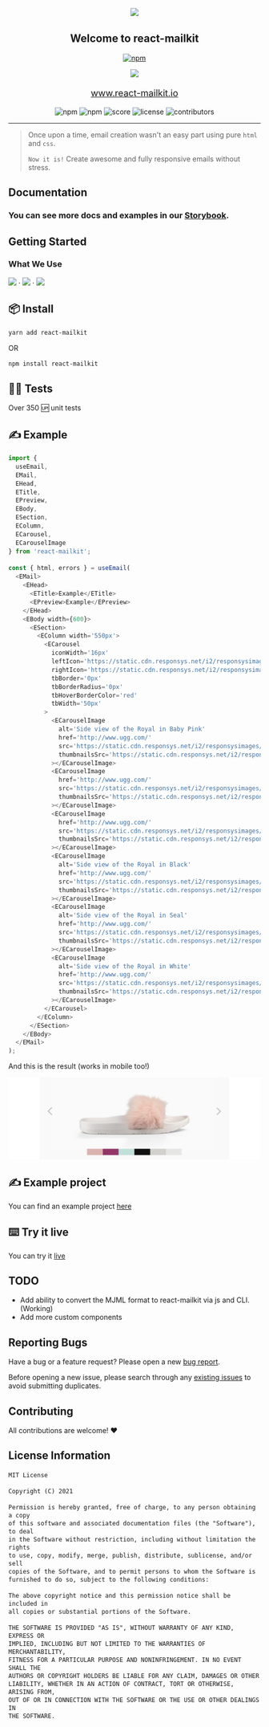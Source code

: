 <p align="center">
  <a href="https://www.react-mailkit.io">
  <img
    src='./logo.png'
    height='84'
  />
  </a>
</p>

<h2 align="center">
  Welcome to react-mailkit 
</h2>

<p align="center">
  <a href="https://twitter.com/intent/tweet?text=@reactjs%20@mjmlio%20Create%20awesome%20and%20fully%20responsive%20emails%20without%20stress.&url=https://github.com/pavkout/react-mailkit&hashtags=react,email,templates,blocks,developers" target="_blank">
    <img alt="npm" src="https://img.shields.io/twitter/url/http/shields.io.svg?style=social">
  </a>
<p>
<p align="center"><img src="./logo-icon.png" height='64' /></p>

<p align="center" style="font-size: 18px">
  <a href="https://www.react-mailkit.io">
  www.react-mailkit.io 
  </a>
</p>

<p align="center">
<img alt="npm" src="https://img.shields.io/npm/dw/react-mailkit">

<img alt="npm" src="https://img.shields.io/npm/v/react-mailkit"/>

<img alt="score" src="https://img.shields.io/npms-io/maintenance-score/react-mailkit"/>

<img alt="license" src="https://img.shields.io/github/license/pavkout/react-mailkit"/>

<img alt="contributors" src="https://img.shields.io/github/contributors/pavkout/react-mailkit"/>
</p>

---

> Once upon a time, email creation wasn't an easy part using pure `html` and `css`.
>
> `Now it is!` Create awesome and fully responsive emails without stress.

## Documentation

### You can see more docs and examples in our [Storybook](https://pavkout.github.io/react-mailkit).

## Getting Started

### What We Use

<img
  src='https://cdn.worldvectorlogo.com/logos/mjml-by-mailjet.svg'
  height='64'
/> &middot; <img
  src='https://logos-download.com/wp-content/uploads/2016/09/React_logo_wordmark-700x235.png'
  height='64'
/> &middot; <img
  src='https://www.techgeeknext.com/img/typescript/typescript-logo.png'
  height='64'
/>

## 📦 Install

```bash
yarn add react-mailkit
```

OR

```bash
npm install react-mailkit
```

## 👨‍💻 Tests

Over 350 🆙 unit tests

## ✍️ Example

```js
import {
  useEmail,
  EMail,
  EHead,
  ETitle,
  EPreview,
  EBody,
  ESection,
  EColumn,
  ECarousel,
  ECarouselImage
} from 'react-mailkit';

const { html, errors } = useEmail(
  <EMail>
    <EHead>
      <ETitle>Example</ETitle>
      <EPreview>Example</EPreview>
    </EHead>
    <EBody width={600}>
      <ESection>
        <EColumn width='550px'>
          <ECarousel
            iconWidth='16px'
            leftIcon='https://static.cdn.responsys.net/i2/responsysimages/uggs/contentlibrary/promotional/2017/06-june/20170615_u_royale-b/images/arrow-left.png'
            rightIcon='https://static.cdn.responsys.net/i2/responsysimages/uggs/contentlibrary/promotional/2017/06-june/20170615_u_royale-b/images/arrow-right.png'
            tbBorder='0px'
            tbBorderRadius='0px'
            tbHoverBorderColor='red'
            tbWidth='50px'
          >
            <ECarouselImage
              alt='Side view of the Royal in Baby Pink'
              href='http://www.ugg.com/'
              src='https://static.cdn.responsys.net/i2/responsysimages/uggs/contentlibrary/promotional/2017/06-june/20170615_u_royale-b/images/product1.jpg'
              thumbnailsSrc='https://static.cdn.responsys.net/i2/responsysimages/uggs/contentlibrary/promotional/2017/06-june/20170615_u_royale-b/images/BPNK.gif'
            ></ECarouselImage>
            <ECarouselImage
              href='http://www.ugg.com/'
              src='https://static.cdn.responsys.net/i2/responsysimages/uggs/contentlibrary/promotional/2017/06-june/20170615_u_royale-b/images/product2.jpg'
              thumbnailsSrc='https://static.cdn.responsys.net/i2/responsysimages/uggs/contentlibrary/promotional/2017/06-june/20170615_u_royale-b/images/NOPK.gif'
            ></ECarouselImage>
            <ECarouselImage
              href='http://www.ugg.com/'
              src='https://static.cdn.responsys.net/i2/responsysimages/uggs/contentlibrary/promotional/2017/06-june/20170615_u_royale-b/images/product3.jpg'
              thumbnailsSrc='https://static.cdn.responsys.net/i2/responsysimages/uggs/contentlibrary/promotional/2017/06-june/20170615_u_royale-b/images/BBLU.gif'
            ></ECarouselImage>
            <ECarouselImage
              alt='Side view of the Royal in Black'
              href='http://www.ugg.com/'
              src='https://static.cdn.responsys.net/i2/responsysimages/uggs/contentlibrary/promotional/2017/06-june/20170615_u_royale-b/images/product4.jpg'
              thumbnailsSrc='https://static.cdn.responsys.net/i2/responsysimages/uggs/contentlibrary/promotional/2017/06-june/20170615_u_royale-b/images/BLK.gif'
            ></ECarouselImage>
            <ECarouselImage
              alt='Side view of the Royal in Seal'
              href='http://www.ugg.com/'
              src='https://static.cdn.responsys.net/i2/responsysimages/uggs/contentlibrary/promotional/2017/06-june/20170615_u_royale-b/images/product5.jpg'
              thumbnailsSrc='https://static.cdn.responsys.net/i2/responsysimages/uggs/contentlibrary/promotional/2017/06-june/20170615_u_royale-b/images/SEL.gif'
            ></ECarouselImage>
            <ECarouselImage
              alt='Side view of the Royal in White'
              href='http://www.ugg.com/'
              src='https://static.cdn.responsys.net/i2/responsysimages/uggs/contentlibrary/promotional/2017/06-june/20170615_u_royale-b/images/product6.jpg'
              thumbnailsSrc='https://static.cdn.responsys.net/i2/responsysimages/uggs/contentlibrary/promotional/2017/06-june/20170615_u_royale-b/images/WHT.gif'
            ></ECarouselImage>
          </ECarousel>
        </EColumn>
      </ESection>
    </EBody>
  </EMail>
);
```

And this is the result (works in mobile too!)

<img
    src='./example.png'
  />

## ✍️ Example project

You can find an example project
[here](https://github.com/pavkout/react-mailkit/tree/main/packages/react-mailkit-example)

## ⌨️ Try it live

You can try it [live](https://www.react-mailkit.io/#/try-it-live)

## TODO

- Add ability to convert the MJML format to react-mailkit via js and CLI. (Working)
- Add more custom components

## Reporting Bugs

Have a bug or a feature request? Please open a new
[bug report](https://github.com/pavkout/react-mailkit/issues).

Before opening a new issue, please search through any [existing issues](https://github.com/pavkout/react-mailkit/issues)
to avoid submitting duplicates.

## Contributing

All contributions are welcome! ❤️

## License Information

```
MIT License

Copyright (C) 2021

Permission is hereby granted, free of charge, to any person obtaining a copy
of this software and associated documentation files (the "Software"), to deal
in the Software without restriction, including without limitation the rights
to use, copy, modify, merge, publish, distribute, sublicense, and/or sell
copies of the Software, and to permit persons to whom the Software is
furnished to do so, subject to the following conditions:

The above copyright notice and this permission notice shall be included in
all copies or substantial portions of the Software.

THE SOFTWARE IS PROVIDED "AS IS", WITHOUT WARRANTY OF ANY KIND, EXPRESS OR
IMPLIED, INCLUDING BUT NOT LIMITED TO THE WARRANTIES OF MERCHANTABILITY,
FITNESS FOR A PARTICULAR PURPOSE AND NONINFRINGEMENT. IN NO EVENT SHALL THE
AUTHORS OR COPYRIGHT HOLDERS BE LIABLE FOR ANY CLAIM, DAMAGES OR OTHER
LIABILITY, WHETHER IN AN ACTION OF CONTRACT, TORT OR OTHERWISE, ARISING FROM,
OUT OF OR IN CONNECTION WITH THE SOFTWARE OR THE USE OR OTHER DEALINGS IN
THE SOFTWARE.
```
